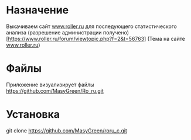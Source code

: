# Назначение
Выкачиваем сайт www.roller.ru для последующего статистического анализа
(разрешение администрации получено)
[https://www.roller.ru/forum/viewtopic.php?f=2&t=56763]
(Тема на сайте www.roller.ru)

# Файлы

Приложение визуализирует файлы https://github.com/MasyGreen/Ro_ru.git

# Установка
git clone https://github.com/MasyGreen/roru_c.git                                                     	